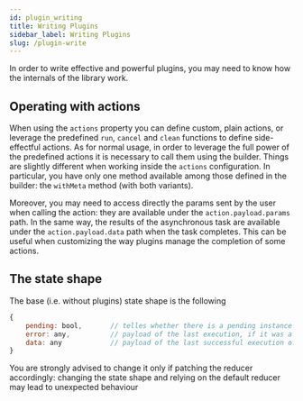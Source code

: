 ```yaml
---
id: plugin_writing
title: Writing Plugins
sidebar_label: Writing Plugins
slug: /plugin-write
---
```

In order to write effective and powerful plugins, you may need to know how the internals of the library work.

## Operating with actions
When using the `actions` property you can define custom, plain actions, or leverage the predefined `run`, `cancel` and `clean` functions to define side-effectful actions. As for normal usage, in order to leverage the full power of the predefined actions it is necessary to call them using the builder. Things are slightly different when working inside the `actions` configuration. In particular, you have only one method available among those defined in the builder: the `withMeta` method (with both variants).

Moreover, you may need to access directly the params sent by the user when calling the action: they are available under the `action.payload.params` path. In the same way, the results of the asynchronous task are available under the `action.payload.data` path when the task completes. This can be useful when customizing the way plugins manage the completion of some actions.

## The state shape
The base (i.e. without plugins) state shape is the following
```js
{
    pending: bool,       // telles whether there is a pending instance of the task
    error: any,          // payload of the last execution, if it was a failing one
    data: any            // payload of the last successful execution of the task
}
```
You are strongly advised to change it only if patching the reducer accordingly: changing the state shape and relying on the default reducer may lead to unexpected behaviour

